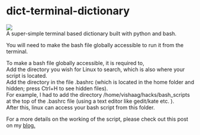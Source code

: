 # dict-terminal-dictionary

<img src="https://techmusinghacks.files.wordpress.com/2014/08/screenshot-from-2014-08-23-144050.png?w=758&h=161">
<br>A super-simple terminal based dictionary built with python and bash.

You will need to make the bash file globally accessible to run it from the terminal.

To make a bash file globally accessible, it is required to, <br>
Add the directory you wish for Linux to search, which is also where your script is located.<br>
Add the directory in the file .bashrc (which is located in the home folder and hidden; press Ctrl+H to see hidden files).<br>For example, I had to add the directory /home/vishaag/hacks/bash_scripts at the top of the .bashrc file (using a text editor like gedit/kate etc. ).<br>
After this, linux can access your bash script from this folder.

For a more details on the working of the script, please check out this post on my <a href="https://techmusinghacks.wordpress.com/2014/08/23/terminal-based-online-dictionary-built-with-pythonbash3/">blog.</a>


